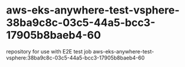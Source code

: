 # aws-eks-anywhere-test-vsphere-38ba9c8c-03c5-44a5-bcc3-17905b8baeb4-60
repository for use with E2E test job aws-eks-anywhere-test-vsphere:38ba9c8c-03c5-44a5-bcc3-17905b8baeb4-60
